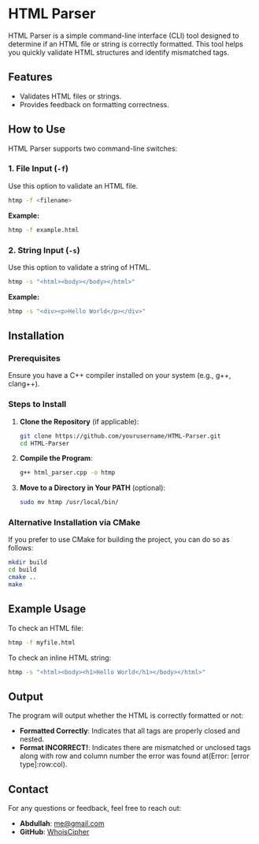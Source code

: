 # HTML Parser

HTML Parser is a simple command-line interface (CLI) tool designed to determine if an HTML file or string is correctly formatted. This tool helps you quickly validate HTML structures and identify mismatched tags.

## Features

- Validates HTML files or strings.
- Provides feedback on formatting correctness.

## How to Use

HTML Parser supports two command-line switches:

### 1. File Input (`-f`)

Use this option to validate an HTML file.

```bash
htmp -f <filename>
```

**Example:**
```bash
htmp -f example.html
```

### 2. String Input (`-s`)

Use this option to validate a string of HTML.

```bash
htmp -s "<html><body></body></html>"
```

**Example:**
```bash
htmp -s "<div><p>Hello World</p></div>"
```

## Installation

### Prerequisites

Ensure you have a C++ compiler installed on your system (e.g., g++, clang++).

### Steps to Install

1. **Clone the Repository** (if applicable):
   ```bash
   git clone https://github.com/yourusername/HTML-Parser.git
   cd HTML-Parser
   ```

2. **Compile the Program**:
   ```bash
   g++ html_parser.cpp -o htmp
   ```

3. **Move to a Directory in Your PATH** (optional):
   ```bash
   sudo mv htmp /usr/local/bin/
   ```

### Alternative Installation via CMake

If you prefer to use CMake for building the project, you can do so as follows:

```bash
mkdir build
cd build
cmake ..
make
```

## Example Usage

To check an HTML file:
```bash
htmp -f myfile.html
```

To check an inline HTML string:
```bash
htmp -s "<html><body><h1>Hello World</h1></body></html>"
```

## Output

The program will output whether the HTML is correctly formatted or not:
- **Formatted Correctly**: Indicates that all tags are properly closed and nested.
- **Format INCORRECT!**: Indicates there are mismatched or unclosed tags along with row and column number the error was found at(Error: [error type]:row:col).


## Contact

For any questions or feedback, feel free to reach out:

- **Abdullah**: [me@gmail.com](mailto:khan.abdullah.shoaib@gmail.com)
- **GitHub**: [WhoisCipher](https://github.com/WhoisCipher)
